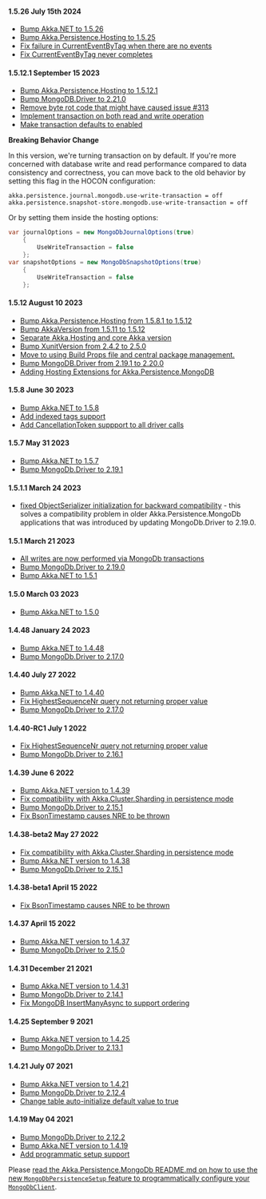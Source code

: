 #### 1.5.26 July 15th 2024 ####

* [Bump Akka.NET to 1.5.26](https://github.com/akkadotnet/akka.net/releases/tag/1.5.26)
* [Bump Akka.Persistence.Hosting to 1.5.25](https://github.com/akkadotnet/Akka.Hosting/releases/tag/1.5.25)
* [Fix failure in CurrentEventByTag when there are no events](https://github.com/akkadotnet/Akka.Persistence.MongoDB/pull/374)
* [Fix CurrentEventByTag never completes](https://github.com/akkadotnet/Akka.Persistence.MongoDB/pull/379)

#### 1.5.12.1 September 15 2023 ####

* [Bump Akka.Persistence.Hosting to 1.5.12.1](https://github.com/akkadotnet/Akka.Hosting/releases/tag/1.5.12.1)
* [Bump MongoDB.Driver to 2.21.0](https://github.com/akkadotnet/Akka.Persistence.MongoDB/pull/339)
* [Remove byte rot code that might have caused issue #313](https://github.com/akkadotnet/Akka.Persistence.MongoDB/pull/347)
* [Implement transaction on both read and write operation](https://github.com/akkadotnet/Akka.Persistence.MongoDB/pull/347)
* [Make transaction defaults to enabled](https://github.com/akkadotnet/Akka.Persistence.MongoDB/pull/348)

**Breaking Behavior Change**

In this version, we're turning transaction on by default. If you're more concerned with database write and read performance compared to data consistency and correctness, you can move back to the old behavior by setting this flag in the HOCON configuration:

```hocon
akka.persistence.journal.mongodb.use-write-transaction = off
akka.persistence.snapshot-store.mongodb.use-write-transaction = off
```

Or by setting them inside the hosting options:

```csharp
var journalOptions = new MongoDbJournalOptions(true) 
    {
        UseWriteTransaction = false
    };
var snapshotOptions = new MongoDbSnapshotOptions(true)
    {
        UseWriteTransaction = false
    };
```

#### 1.5.12 August 10 2023 ####

* [Bump Akka.Persistence.Hosting from 1.5.8.1 to 1.5.12](https://github.com/akkadotnet/Akka.Persistence.MongoDB/pull/337)
* [Bump AkkaVersion from 1.5.11 to 1.5.12](https://github.com/akkadotnet/Akka.Persistence.MongoDB/pull/336)
* [Separate Akka.Hosting and core Akka version](https://github.com/akkadotnet/Akka.Persistence.MongoDB/pull/335)
* [Bump XunitVersion from 2.4.2 to 2.5.0](https://github.com/akkadotnet/Akka.Persistence.MongoDB/pull/332)
* [Move to using Build Props file and central package management.](https://github.com/akkadotnet/Akka.Persistence.MongoDB/pull/333)
* [Bump MongoDB.Driver from 2.19.1 to 2.20.0](https://github.com/akkadotnet/Akka.Persistence.MongoDB/pull/326)
* [Adding Hosting Extensions for Akka.Persistence.MongoDB](https://github.com/akkadotnet/Akka.Persistence.MongoDB/pull/331)
 
#### 1.5.8 June 30 2023 ####

* [Bump Akka.NET to 1.5.8](https://github.com/akkadotnet/akka.net/releases/tag/1.5.8)
* [Add indexed tags support](https://github.com/akkadotnet/Akka.Persistence.MongoDB/pull/318)
* [Add CancellationToken suppport to all driver calls](https://github.com/akkadotnet/Akka.Persistence.MongoDB/pull/328)

#### 1.5.7 May 31 2023 ####

* [Bump Akka.NET to 1.5.7](https://github.com/akkadotnet/akka.net/releases/tag/1.5.7)
* [Bump MongoDb.Driver to 2.19.1](https://github.com/akkadotnet/Akka.Persistence.MongoDB/pull/311)

#### 1.5.1.1 March 24 2023 ####

* [fixed ObjectSerializer initialization for backward compatibility](https://github.com/akkadotnet/Akka.Persistence.MongoDB/pull/310) - this solves a compatibility problem in older Akka.Persistence.MongoDb applications that was introduced by updating MongoDb.Driver to 2.19.0.

#### 1.5.1 March 21 2023 ####
* [All writes are now performed via MongoDb transactions](https://github.com/akkadotnet/Akka.Persistence.MongoDB/pull/301)
* [Bump MongoDb.Driver to 2.19.0](https://github.com/akkadotnet/Akka.Persistence.MongoDB/pull/308)
* [Bump Akka.NET to 1.5.1](https://github.com/akkadotnet/akka.net/releases/tag/1.5.1)

#### 1.5.0 March 03 2023 ####
* [Bump Akka.NET to 1.5.0](https://github.com/akkadotnet/akka.net/releases/tag/1.5.0)

#### 1.4.48 January 24 2023 ####
* [Bump Akka.NET to 1.4.48](https://github.com/akkadotnet/akka.net/releases/tag/1.4.48)
* [Bump MongoDb.Driver to 2.17.0](https://github.com/akkadotnet/Akka.Persistence.MongoDB/pull/284)

#### 1.4.40 July 27 2022 ####
* [Bump Akka.NET to 1.4.40](https://github.com/akkadotnet/akka.net/releases/tag/1.4.40)
* [Fix HighestSequenceNr query not returning proper value](https://github.com/akkadotnet/Akka.Persistence.MongoDB/pull/267)
* [Bump MongoDb.Driver to 2.17.0](https://github.com/akkadotnet/Akka.Persistence.MongoDB/pull/273)

#### 1.4.40-RC1 July 1 2022 ####
* [Fix HighestSequenceNr query not returning proper value](https://github.com/akkadotnet/Akka.Persistence.MongoDB/pull/267)
* [Bump MongoDb.Driver to 2.16.1](https://github.com/akkadotnet/Akka.Persistence.MongoDB/pull/266)

#### 1.4.39 June 6 2022 ####
* [Bump Akka.NET version to 1.4.39](https://github.com/akkadotnet/akka.net/releases/tag/1.4.39)
* [Fix compatibility with Akka.Cluster.Sharding in persistence mode](https://github.com/akkadotnet/Akka.Persistence.MongoDB/pull/259)
* [Bump MongoDb.Driver to 2.15.1](https://github.com/akkadotnet/Akka.Persistence.MongoDB/pull/255)
* [Fix BsonTimestamp causes NRE to be thrown](https://github.com/akkadotnet/Akka.Persistence.MongoDB/pull/249)

#### 1.4.38-beta2 May 27 2022 ####

* [Fix compatibility with Akka.Cluster.Sharding in persistence mode](https://github.com/akkadotnet/Akka.Persistence.MongoDB/pull/259)
* [Bump Akka.NET version to 1.4.38](https://github.com/akkadotnet/akka.net/releases/tag/1.4.38)
* [Bump MongoDb.Driver to 2.15.1](https://github.com/akkadotnet/Akka.Persistence.MongoDB/pull/255)

#### 1.4.38-beta1 April 15 2022 ####

* [Fix BsonTimestamp causes NRE to be thrown](https://github.com/akkadotnet/Akka.Persistence.MongoDB/pull/249)

#### 1.4.37 April 15 2022 ####

* [Bump Akka.NET version to 1.4.37](https://github.com/akkadotnet/akka.net/releases/tag/1.4.37)
* [Bump MongoDb.Driver to 2.15.0](https://github.com/akkadotnet/Akka.Persistence.MongoDB/pull/245)

#### 1.4.31 December 21 2021 ####

* [Bump Akka.NET version to 1.4.31](https://github.com/akkadotnet/akka.net/releases/tag/1.4.31)
* [Bump MongoDb.Driver to 2.14.1](https://github.com/akkadotnet/Akka.Persistence.MongoDB/pull/234)
* [Fix MongoDB InsertManyAsync to support ordering](https://github.com/akkadotnet/Akka.Persistence.MongoDB/pull/224)

#### 1.4.25 September 9 2021 ####

* [Bump Akka.NET version to 1.4.25](https://github.com/akkadotnet/akka.net/releases/tag/1.4.25)
* [Bump MongoDb.Driver to 2.13.1](https://github.com/akkadotnet/Akka.Persistence.MongoDB/pull/216)

#### 1.4.21 July 07 2021 ####

* [Bump Akka.NET version to 1.4.21](https://github.com/akkadotnet/akka.net/releases/tag/1.4.21)
* [Bump MongoDb.Driver to 2.12.4](https://github.com/akkadotnet/Akka.Persistence.MongoDB/pull/209)
* [Change table auto-initialize default value to true](https://github.com/akkadotnet/Akka.Persistence.MongoDB/pull/212)

#### 1.4.19 May 04 2021 ####

* [Bump MongoDb.Driver to 2.12.2](https://github.com/akkadotnet/Akka.Persistence.MongoDB/pull/197)
* [Bump Akka.NET version to 1.4.19](https://github.com/akkadotnet/akka.net/releases/tag/1.4.19)
* [Add programmatic setup support](https://github.com/akkadotnet/Akka.Persistence.MongoDB/pull/199)

Please [read the Akka.Persistence.MongoDb README.md on how to use the new `MongoDbPersistenceSetup` feature to programmatically configure your `MongoDbClient`](https://github.com/akkadotnet/Akka.Persistence.MongoDB#programmatic-configuration).
